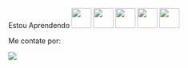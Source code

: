  Estou Aprendendo
<img src="https://cdn.jsdelivr.net/gh/devicons/devicon/icons/html5/html5-original-wordmark.svg" width="40" height="40" /> <img src="https://cdn.jsdelivr.net/gh/devicons/devicon/icons/css3/css3-original-wordmark.svg" width="40" height="40" /> <img src="https://cdn.jsdelivr.net/gh/devicons/devicon/icons/javascript/javascript-original.svg"  width="40" height="40"/> <img src="https://cdn.jsdelivr.net/gh/devicons/devicon/icons/php/php-original.svg" width="40" height="40" /> <img src="https://cdn.jsdelivr.net/gh/devicons/devicon/icons/mysql/mysql-original-wordmark.svg"  width="40" height="40"/>

 Me contate por:
<div>
<a href = "mailto:contato@allison.freitas@alunos.unis.edu.br"><img src="https://img.shields.io/badge/Gmail-D14836?style=for-the-badge&logo=gmail&logoColor=white" target="_blank"></a></div>

          


          
